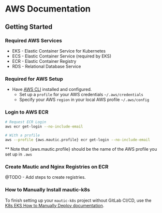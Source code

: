# AWS Documentation

## Getting Started

### Required AWS Services

- EKS - Elastic Container Service for Kubernetes
- ECS - Elastic Container Service (required by EKS)
- ECR - Elastic Container Registry
- RDS - Relational Database Service

### Required for AWS Setup

* Have [AWS CLI](https://docs.aws.amazon.com/cli/latest/userguide/cli-chap-install.html) installed and configured.
    * Set up a `profile` for your AWS credentials `~/.aws/credentials`
    * Specify your AWS `region` in your local AWS profile `~/.aws/config`

### Login to AWS ECR

```bash
# Request ECR Login
aws ecr get-login --no-include-email

# With a profile
aws --profile {aws.mautic.profile} ecr get-login --no-include-email
```

** Note that {aws.mautic.profile} should be the name of the AWS profile you set up in `.aws`

### Create Mautic and Nginx Registries on ECR

@TODO - Add steps to create registries.

### How to Manually Install mautic-k8s

To finish setting up your `mautic-k8s` project without GitLab CI/CD, use the [K8s EKS How to Manually Deploy documentation](./k8s-eks-how-to-manually-deploy.md). 